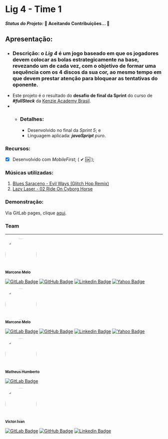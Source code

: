 # Lig 4 - Time 1

#### *Status do Projeto:* 🚧 **Aceitando Contribuições...**  🚧

## Apresentação:
* ### Descrição: o ***Lig 4*** é um jogo baseado em que os jogadores devem colocar as bolas estrategicamente na base, revezando um de cada vez, com o objetivo de formar uma sequência com os 4 discos da sua cor, ao mesmo tempo em que devem prestar atenção para bloquear as tentativas do oponente.
* Este projeto é o resultado do **desafio de final da Sprint** do curso de ***#fullStack*** da [Kenzie Academy Brasil](https://kenzie.com.br/).
* * ### Detalhes: 
      * Desenvolvido no final da *Sprint 5*; e
      * Linguagem aplicada: ***javaSpript*** *puro*.

### Recursos:
- [x] Desenvolvido com *MobileFirst*; ( ✔ 🆗 );

### Músicas utilizadas:
 1. [Blues Saraceno - Evil Ways (Glitch Hop Remix)](https://youtu.be/5r9P5GrZM-A)
 2. [Lazy Laser - 02 Ride On Cyborg Horse](https://www.youtube.com/watch?v=6xsVh-UvWDc&list=RDMM6xsVh-UvWDc&start_radio=1)


### Demonstração:
Via GitLab pages, clique [aqui](https://marconemm.gitlab.io/lig4-team1).

### Team
---

<a href="https://www.linkedin.com/in/marconemm/">
 <img style="border-radius: 50%;" src="https://avatars.githubusercontent.com/u/15804964?s=400&amp;u=60f45399d863c1410217fc6666bc628c43f554dd&amp;v=4" width="100px;" alt=""/>
 <br />
 <sub><b>Marcone Melo</b></sub></a>

[![GitLab Badge](https://img.shields.io/badge/-Marcone_Melo-black?style=plastic&logo=GitLab&logoColor=yellow&link=https://gitlab.com/marconemm)](https://gitlab.com/marconemm)
[![GitHub Badge](https://img.shields.io/badge/-Marcone_Melo-black?style=plastic&logo=GitHub&logoColor=white&link=https://github.com/marconemm)](https://github.com/marconemm)
[![Linkedin Badge](https://img.shields.io/badge/-Marcone_Melo-blue?style=plastic&logo=Linkedin&logoColor=white&link=https://www.linkedin.com/in/marconemm/)](https://www.linkedin.com/in/marconemm/) 
[![Yahoo Badge](https://img.shields.io/badge/-marconemendonca@ymail.com-c14438?style=plastic&logo=Yahoo!&logoColor=white&link=mailto:marconemendonca@ymail.com)](mailto:marconemendonca@ymail.com)


<a href="https://www.linkedin.com/in/marconemm/">
 <img style="border-radius: 50%;" src="https://avatars.githubusercontent.com/u/15804964?s=400&amp;u=60f45399d863c1410217fc6666bc628c43f554dd&amp;v=4" width="100px;" alt=""/>
 <br />
 <sub><b>Marcone Melo</b></sub></a>

[![GitLab Badge](https://img.shields.io/badge/-Marcone_Melo-black?style=plastic&logo=GitLab&logoColor=yellow&link=https://gitlab.com/marconemm)](https://gitlab.com/marconemm)
[![GitHub Badge](https://img.shields.io/badge/-Marcone_Melo-black?style=plastic&logo=GitHub&logoColor=white&link=https://github.com/marconemm)](https://github.com/marconemm)
[![Linkedin Badge](https://img.shields.io/badge/-Marcone_Melo-blue?style=plastic&logo=Linkedin&logoColor=white&link=https://www.linkedin.com/in/marconemm/)](https://www.linkedin.com/in/marconemm/) 
[![Yahoo Badge](https://img.shields.io/badge/-marconemendonca@ymail.com-c14438?style=plastic&logo=Yahoo!&logoColor=white&link=mailto:marconemendonca@ymail.com)](mailto:marconemendonca@ymail.com)


<a href="https://www.linkedin.com/in/marconemm/">
 <img style="border-radius: 50%;" src="https://gitlab.com/uploads/-/system/user/avatar/8114198/avatar.png?width=400" width="100px;" alt=""/>
 <br />
 <sub><b>Matheus Humberto</b></sub></a>

[![GitLab Badge](https://img.shields.io/badge/-Matheus_Humberto-black?style=plastic&logo=GitLab&logoColor=yellow&link=https://gitlab.com/marconemm)](https://gitlab.com/Humberto16)



<a href="https://www.linkedin.com/in/victor-ivan/">
 <img style="border-radius: 50%;" src="https://avatars.githubusercontent.com/u/17788366?v=4" width="100px;" alt=""/>
 <br />
 <sub><b>Victor Ivan</b></sub></a>

[![GitLab Badge](https://img.shields.io/badge/-Victor_Ivan-black?style=plastic&logo=GitLab&logoColor=yellow&link=https://www.linkedin.com/in/victor-ivan/)](https://github.com/vitoivan)
[![GitHub Badge](https://img.shields.io/badge/-Victor_Ivan-black?style=plastic&logo=GitHub&logoColor=white&link=https://www.linkedin.com/in/victor-ivan/)](https://gitlab.com/vitoivan)
[![Linkedin Badge](https://img.shields.io/badge/-Victor_Ivan-blue?style=plastic&logo=Linkedin&logoColor=white&link=https://www.linkedin.com/in/victor-ivan/)](https://www.linkedin.com/in/victor-ivan/) 



